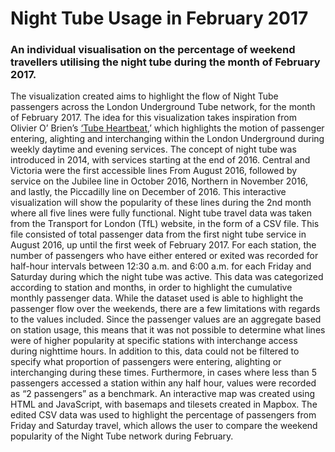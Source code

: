 # Night Tube Usage in February 2017
### An individual visualisation on the percentage of weekend travellers utilising the night tube during the month of February 2017.

The visualization created aims to highlight the flow of Night Tube passengers across the London Underground Tube network, for the month of February 2017. The idea for this visualization takes inspiration from Olivier O’ Brien’s [‘Tube Heartbeat](https://oobrien.com/2016/08/tubeheartbeat/),’ which highlights the motion of passenger entering, alighting and interchanging within the London Underground during weekly daytime and evening services. 
The concept of night tube was introduced in 2014, with services starting at the end of 2016. Central and Victoria were the first accessible lines From August 2016, followed by service on the Jubilee line in October 2016, Northern in November 2016, and lastly, the Piccadilly line on December of 2016. This interactive visualization will show the popularity of these lines during the 2nd month where all five lines were fully functional.
Night tube travel data was taken from the Transport for London (TfL) website, in the form of a CSV file. This file consisted of total passenger data from the first night tube service in August 2016, up until the first week of February 2017. For each station, the number of passengers who have either entered or exited was recorded for half-hour intervals between 12:30 a.m. and 6:00 a.m. for each Friday and Saturday during which the night tube was active. This data was categorized according to station and months, in order to highlight the cumulative monthly passenger data.
While the dataset used is able to highlight the passenger flow over the weekends, there are a few limitations with regards to the values included. Since the passenger values are an aggregate based on station usage, this means that it was not possible to determine what lines were of higher popularity at specific stations with interchange access during nighttime hours. In addition to this, data could not be filtered to specify what proportion of passengers were entering, alighting or interchanging during these times. Furthermore, in cases where less than 5 passengers accessed a station within any half hour, values were recorded as “2 passengers” as a benchmark.
An interactive map was created using HTML and JavaScript, with basemaps and tilesets created in Mapbox. The edited CSV data was used to highlight the percentage of passengers from Friday and Saturday travel, which allows the user to compare the weekend popularity of the Night Tube network during February. 

